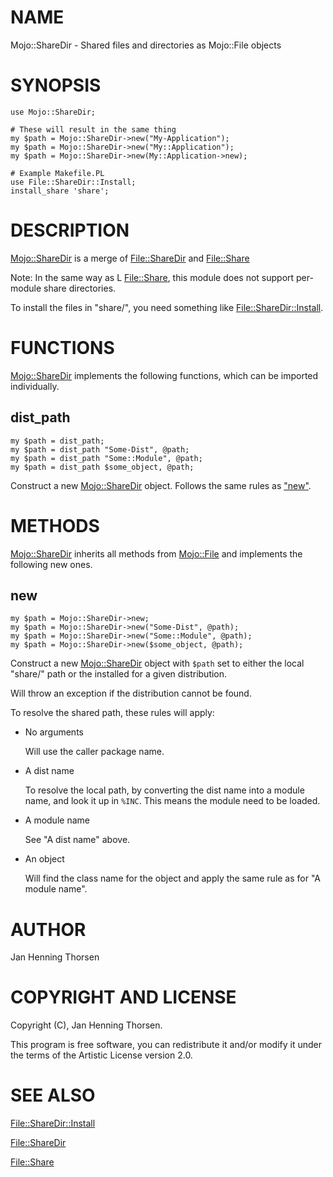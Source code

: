 # NAME

Mojo::ShareDir - Shared files and directories as Mojo::File objects

# SYNOPSIS

    use Mojo::ShareDir;

    # These will result in the same thing
    my $path = Mojo::ShareDir->new("My-Application");
    my $path = Mojo::ShareDir->new("My::Application");
    my $path = Mojo::ShareDir->new(My::Application->new);

    # Example Makefile.PL
    use File::ShareDir::Install;
    install_share 'share';

# DESCRIPTION

[Mojo::ShareDir](https://metacpan.org/pod/Mojo%3A%3AShareDir) is a merge of [File::ShareDir](https://metacpan.org/pod/File%3A%3AShareDir) and [File::Share](https://metacpan.org/pod/File%3A%3AShare)

Note: In the same way as L <File::Share>, this module does not support
per-module share directories.

To install the files in "share/", you need something like
[File::ShareDir::Install](https://metacpan.org/pod/File%3A%3AShareDir%3A%3AInstall).

# FUNCTIONS

[Mojo::ShareDir](https://metacpan.org/pod/Mojo%3A%3AShareDir) implements the following functions, which can be imported
individually.

## dist\_path

    my $path = dist_path;
    my $path = dist_path "Some-Dist", @path;
    my $path = dist_path "Some::Module", @path;
    my $path = dist_path $some_object, @path;

Construct a new [Mojo::ShareDir](https://metacpan.org/pod/Mojo%3A%3AShareDir) object. Follows the same rules as ["new"](#new).

# METHODS

[Mojo::ShareDir](https://metacpan.org/pod/Mojo%3A%3AShareDir) inherits all methods from [Mojo::File](https://metacpan.org/pod/Mojo%3A%3AFile) and implements the
following new ones.

## new

    my $path = Mojo::ShareDir->new;
    my $path = Mojo::ShareDir->new("Some-Dist", @path);
    my $path = Mojo::ShareDir->new("Some::Module", @path);
    my $path = Mojo::ShareDir->new($some_object, @path);

Construct a new [Mojo::ShareDir](https://metacpan.org/pod/Mojo%3A%3AShareDir) object with `$path` set to either the
local "share/" path or the installed for a given distribution.

Will throw an exception if the distribution cannot be found.

To resolve the shared path, these rules will apply:

- No arguments

    Will use the caller package name.

- A dist name

    To resolve the local path, by converting the dist name into a module name, and
    look it up in `%INC`. This means the module need to be loaded.

- A module name

    See "A dist name" above.

- An object

    Will find the class name for the object and apply the same rule as for "A
    module name".

# AUTHOR

Jan Henning Thorsen

# COPYRIGHT AND LICENSE

Copyright (C), Jan Henning Thorsen.

This program is free software, you can redistribute it and/or modify it under
the terms of the Artistic License version 2.0.

# SEE ALSO

[File::ShareDir::Install](https://metacpan.org/pod/File%3A%3AShareDir%3A%3AInstall)

[File::ShareDir](https://metacpan.org/pod/File%3A%3AShareDir)

[File::Share](https://metacpan.org/pod/File%3A%3AShare)
